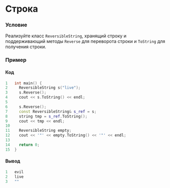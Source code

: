 # Строка

### Условие
 
Реализуйте класс `ReversibleString`, хранящий строку и поддерживающий методы `Reverse` для переворота строки и `ToString` для получения строки.  

### Пример

#### Код

```c++
1   int main() {
2     ReversibleString s("live");
3     s.Reverse();
4     cout << s.ToString() << endl;
5  
6     s.Reverse();
7     const ReversibleString& s_ref = s;
8     string tmp = s_ref.ToString();
9     cout << tmp << endl;
10  
11    ReversibleString empty;
12    cout << '"' << empty.ToString() << '"' << endl;
13  
14    return 0;
15  }
```

#### Вывод

```objectivec
1   evil
2   live
3   ""
```